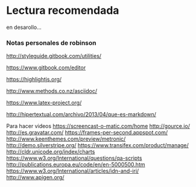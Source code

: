 # Lectura recomendada

en desarollo...


### Notas personales de robinson 
http://styleguide.gitbook.com/utilities/

https://www.gitbook.com/editor

https://highlightjs.org/

http://www.methods.co.nz/asciidoc/

https://www.latex-project.org/

http://hipertextual.com/archivo/2013/04/que-es-markdown/

Para hacer videos
https://screencast-o-matic.com/home
http://gource.io/
http://es.gravatar.com/
https://frames-per-second.appspot.com/
http://www.keenthemes.com/preview/metronic/
http://demo.silverstripe.org/
https://www.transifex.com/product/manage/
http://cldr.unicode.org/index/charts
https://www.w3.org/International/questions/qa-scripts
http://publications.europa.eu/code/en/en-5000500.htm
https://www.w3.org/International/articles/idn-and-iri/
http://www.apigen.org/













